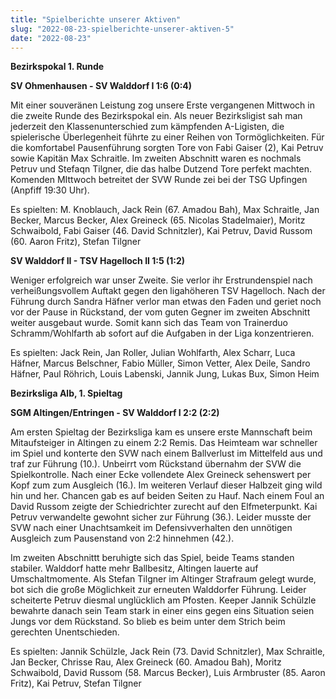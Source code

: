 ```yaml
---
title: "Spielberichte unserer Aktiven"
slug: "2022-08-23-spielberichte-unserer-aktiven-5"
date: "2022-08-23"
---
```

**Bezirkspokal 1. Runde**


**SV Ohmenhausen - SV Walddorf I 1:6 (0:4)**


Mit einer souveränen Leistung zog unsere Erste vergangenen Mittwoch in die zweite Runde des Bezirkspokal ein. Als neuer Bezirksligist sah man jederzeit den Klassenunterschied zum kämpfenden A-Ligisten, die spielerische Überlegenheit führte zu einer Reihen von Tormöglichkeiten. Für die komfortabel Pausenführung sorgten Tore von Fabi Gaiser (2), Kai Petruv sowie Kapitän Max Schraitle. Im zweiten Abschnitt waren es nochmals Petruv und Stefaqn Tilgner, die das halbe Dutzend Tore perfekt machten. Komenden MIttwoch betreitet der SVW Runde zei bei der TSG Upfingen (Anpfiff 19:30 Uhr).


Es spielten: M. Knoblauch, Jack Rein (67. Amadou Bah), Max Schraitle, Jan Becker, Marcus Becker, Alex Greineck (65. Nicolas Stadelmaier), Moritz Schwaibold, Fabi Gaiser (46. David Schnitzler), Kai Petruv, David Russom (60. Aaron Fritz), Stefan Tilgner


**SV Walddorf II - TSV Hagelloch II 1:5 (1:2)**


Weniger erfolgreich war unser Zweite. Sie verlor ihr Erstrundenspiel nach verheißungsvollem Auftakt gegen den ligahöheren TSV Hagelloch. Nach der Führung durch Sandra Häfner verlor man etwas den Faden und geriet noch vor der Pause in Rückstand, der vom guten Gegner im zweiten Abschnitt weiter ausgebaut wurde. Somit kann sich das Team von Trainerduo Schramm/Wohlfarth ab sofort auf die Aufgaben in der Liga konzentrieren.


Es spielten: Jack Rein, Jan Roller, Julian Wohlfarth, Alex Scharr, Luca Häfner, Marcus Belschner, Fabio Müller, Simon Vetter, Alex Deile, Sandro Häfner, Paul Röhrich, Louis Labenski, Jannik Jung, Lukas Bux, Simon Heim



**Bezirksliga Alb, 1. Spieltag**


**SGM Altingen/Entringen - SV Walddorf I 2:2 (2:2)**


Am ersten Spieltag der Bezirksliga kam es unsere erste Mannschaft beim Mitaufsteiger in Altingen zu einem 2:2 Remis. Das Heimteam war schneller im Spiel und konterte den SVW nach einem Ballverlust im Mittelfeld aus und traf zur Führung (10.). Unbeirrt vom Rückstand übernahm der SVW die Spielkontrolle. Nach einer Ecke vollendete Alex Greineck sehenswert per Kopf zum zum Ausgleich (16.). Im weiteren Verlauf dieser Halbzeit ging wild hin und her. Chancen gab es auf beiden Seiten zu Hauf. Nach einem Foul an David Russom zeigte der Schiedrichter zurecht auf den Elfmeterpunkt. Kai Petruv verwandelte gewohnt sicher zur Führung (36.). Leider musste der SVW nach einer Unachtsamkeit im Defensivverhalten den unnötigen Ausgleich zum Pausenstand von 2:2 hinnehmen (42.).


Im zweiten Abschnittt beruhigte sich das Spiel, beide Teams standen stabiler. Walddorf hatte mehr Ballbesitz, Altingen lauerte auf Umschaltmomente. Als Stefan Tilgner im Altinger Strafraum gelegt wurde, bot sich die große Möglichkeit zur erneuten Walddorfer Führung. Leider scheiterte Petruv diesmal unglücklich am Pfosten. Keeper Jannik Schülzle bewahrte danach sein Team stark in einer eins gegen eins Situation seien Jungs vor dem Rückstand. So blieb es beim unter dem Strich beim gerechten Unentschieden.


Es spielten: Jannik Schülzle, Jack Rein (73. David Schnitzler), Max Schraitle, Jan Becker, Chrisse Rau, Alex Greineck (60. Amadou Bah), Moritz Schwaibold, David Russom (58. Marcus Becker), Luis Armbruster (85. Aaron Fritz), Kai Petruv, Stefan Tilgner
